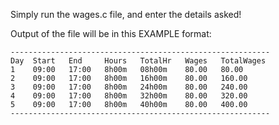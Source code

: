 Simply run the wages.c file, and enter the details asked!

Output of the file will be in this EXAMPLE format:
```
----------------------------------------------------------
Day  Start   End     Hours   TotalHr   Wages   TotalWages
1    09:00   17:00   8h00m   08h00m    80.00   80.00
2    09:00   17:00   8h00m   16h00m    80.00   160.00
3    09:00   17:00   8h00m   24h00m    80.00   240.00
4    09:00   17:00   8h00m   32h00m    80.00   320.00
5    09:00   17:00   8h00m   40h00m    80.00   400.00
----------------------------------------------------------
```
